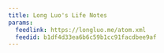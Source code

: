 ```yaml
---
title: Long Luo's Life Notes
params:
  feedlink: https://longluo.me/atom.xml
  feedid: b1df4d33ea6b6c59b1cc91facdbee9af
---
```

